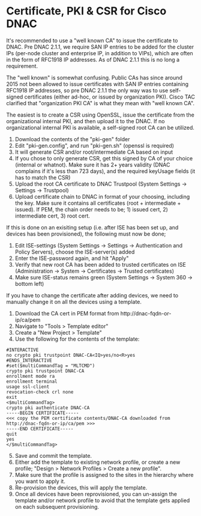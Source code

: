 # Certificate, PKI & CSR for Cisco DNAC

It's recommended to use a "well known CA" to issue the certificate to DNAC. Pre DNAC 2.1.1, we require SAN IP entries to be added for the cluster IPs (per-node cluster and enterprise IP, in addition to VIPs), which are often in the form of RFC1918 IP addresses. As of DNAC 2.1.1 this is no long a requirement.

The "well known" is somewhat confusing. Public CAs has since around 2015 not been allowed to issue certificates with SAN IP entries containing RFC1918 IP addresses, so pre DNAC 2.1.1 the only way was to use self-signed certificates (either ad-hoc, or issued by organization PKI). Cisco TAC clarified that "organization PKI CA" is what they mean with "well known CA".

The easiest is to create a CSR using OpenSSL, issue the certificate from the organizational internal PKI, and then upload it to the DNAC. If no organizational internal PKI is available, a self-signed root CA can be utilized.

1. Download the contents of the "pki-gen" folder
2. Edit "pki-gen.config", and run "pki-gen.sh" (openssl is required)
3. It will generate CSR and/or root/intermediate CA based on input
4. If you chose to only generate CSR, get this signed by CA of your choice (internal or whatnot). Make sure it has 2+ years validity (DNAC complains if it's less than 723 days), and the required keyUsage fields (it has to match the CSR)
5. Upload the root CA certificate to DNAC Trustpool (System Settings -> Settings -> Trustpool)
6. Upload certificate chain to DNAC in format of your choosing, including the key. Make sure it contains all certificates (root + intermediate + issued). If PEM, the chain order needs to be; 1) issued cert, 2) intermediate cert, 3) root cert.

If this is done on an exisiting setup (i.e. after ISE has been set up, and devices has been provisioned), the following must now be done;

1. Edit ISE-settings (System Settings -> Settings -> Authentication and Policy Servers), choose the ISE-server(s) added
2. Enter the ISE-password again, and hit "Apply"
3. Verify that new root CA has been added to trusted certificates on ISE (Administration -> System -> Certificates -> Trusted certificates)
4. Make sure ISE-status remains green (System Settings -> System 360 -> bottom left)

If you have to change the certificate after adding devices, we need to manually change it on all the devices using a template.

1. Download the CA cert in PEM format from http://dnac-fqdn-or-ip/ca/pem
2. Navigate to "Tools > Template editor"
3. Create a "New Project > Template"
4. Use the following for the contents of the template:

```
#INTERACTIVE
no crypto pki trustpoint DNAC-CA<IQ>yes/no<R>yes
#ENDS_INTERACTIVE
#set($multiCommandTag = "MLTCMD")
crypto pki trustpoint DNAC-CA
enrollment mode ra
enrollment terminal
usage ssl-client
revocation-check crl none
exit
<$multiCommandTag>
crypto pki authenticate DNAC-CA
-----BEGIN CERTIFICATE-----
<<< copy the PEM certificate contents/DNAC-CA downloaded from http://dnac-fqdn-or-ip/ca/pem >>>
-----END CERTIFICATE-----
quit
yes
</$multiCommandTag>
```

5. Save and commit the template.
6. Either add the template to existing network profile, or create a new profile; "Design > Network Profiles > Create a new profile".
7. Make sure that the profile is assigned to the sites in the hierarchy where you want to apply it.
8. Re-provision the devices, this will apply the template.
9. Once all devices have been reprovisioned, you can un-assign the template and/or network profile to avoid that the template gets applied on each subsequent provisioning.
